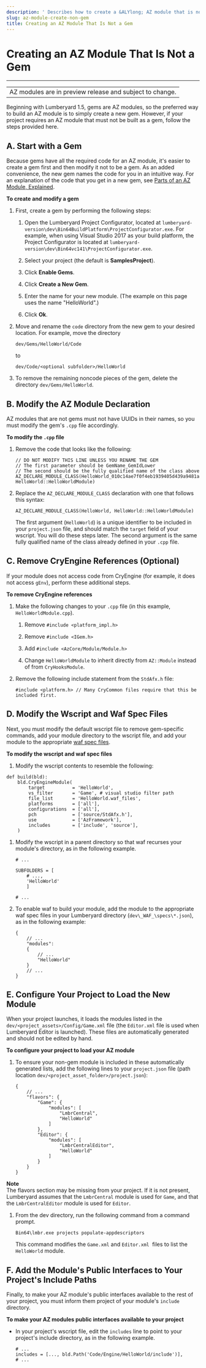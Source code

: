 ```yaml
---
description: ' Describes how to create a &ALYlong; AZ module that is not a gem. '
slug: az-module-create-non-gem
title: Creating an AZ Module That Is Not a Gem
---
```

# Creating an AZ Module That Is Not a Gem<a name="az-module-create-non-gem"></a>


****  

|  | 
| --- |
| AZ modules are in preview release and subject to change\.  | 

Beginning with Lumberyard 1\.5, gems are AZ modules, so the preferred way to build an AZ module is to simply create a new gem\. However, if your project requires an AZ module that must not be built as a gem, follow the steps provided here\.

## A\. Start with a Gem<a name="az-module-create-non-gem-start"></a>

Because gems have all the required code for an AZ module, it's easier to create a gem first and then modify it not to be a gem\. As an added convenience, the new gem names the code for you in an intuitive way\. For an explanation of the code that you get in a new gem, see [Parts of an AZ Module, Explained](/docs/userguide/modules/parts.md)\.

**To create and modify a gem**

1. First, create a gem by performing the following steps:

   1. Open the Lumberyard Project Configurator, located at `lumberyard-version\dev\Bin64BuildPlatform\ProjectConfigurator.exe`\. For example, when using Visual Studio 2017 as your build platform, the Project Configurator is located at `lumberyard-version\dev\Bin64vc141\ProjectConfigurator.exe`\.

   1. Select your project \(the default is **SamplesProject**\)\.

   1. Click **Enable Gems**\.

   1. Click **Create a New Gem**\.

   1. Enter the name for your new module\. \(The example on this page uses the name "HelloWorld"\.\)

   1. Click **Ok**\.

1. Move and rename the `code` directory from the new gem to your desired location\. For example, move the directory

   `dev/Gems/HelloWorld/Code` 

   to

   `dev/Code/<optional subfolder>/HelloWorld` 

1. To remove the remaining noncode pieces of the gem, delete the directory `dev/Gems/HelloWorld`\.

## B\. Modify the AZ Module Declaration<a name="az-module-create-non-gem-modify-declaration"></a>

AZ modules that are not gems must not have UUIDs in their names, so you must modify the gem's `.cpp` file accordingly\.

**To modify the `.cpp` file**

1. Remove the code that looks like the following:

   ```
   // DO NOT MODIFY THIS LINE UNLESS YOU RENAME THE GEM
   // The first parameter should be GemName_GemIdLower
   // The second should be the fully qualified name of the class above
   AZ_DECLARE_MODULE_CLASS(HelloWorld_010c14ae7f0f4eb1939405d439a9481a, HelloWorld::HelloWorldModule)
   ```

1. Replace the `AZ_DECLARE_MODULE_CLASS` declaration with one that follows this syntax:

   ```
   AZ_DECLARE_MODULE_CLASS(HelloWorld, HelloWorld::HelloWorldModule)
   ```

   The first argument \(`HelloWorld`\) is a unique identifier to be included in your `project.json` file, and should match the `target` field of your wscript\. You will do these steps later\. The second argument is the same fully qualified name of the class already defined in your `.cpp` file\.

## C\. Remove CryEngine References \(Optional\)<a name="az-module-create-non-gem-remove-cryengine-references"></a>

If your module does not access code from CryEngine \(for example, it does not access `gEnv`\), perform these additional steps\.

**To remove CryEngine references**

1. Make the following changes to your `.cpp` file \(in this example, `HelloWorldModule.cpp`\)\.

   1. Remove `#include <platform_impl.h>` 

   1. Remove `#include <IGem.h>` 

   1. Add `#include <AzCore/Module/Module.h>` 

   1. Change `HelloWorldModule` to inherit directly from `AZ::Module` instead of from `CryHooksModule`\. 

1. Remove the following include statement from the `StdAfx.h` file:

   `#include <platform.h> // Many CryCommon files require that this be included first.`

## D\. Modify the Wscript and Waf Spec Files<a name="az-module-create-non-gem-modify-wscript-waf"></a>

Next, you must modify the default wscript file to remove gem\-specific commands, add your module directory to the wscript file, and add your module to the appropriate [waf spec files](/docs/userguide/waf/files-spec-file.md)\.

**To modify the wscript and waf spec files**

1.  Modify the wscript contents to resemble the following:

   ```
   def build(bld):
       bld.CryEngineModule(
           target          = 'HelloWorld',
           vs_filter       = 'Game', # visual studio filter path
           file_list       = 'HelloWorld.waf_files',
           platforms       = ['all'],
           configurations  = ['all'],
           pch             = ['source/StdAfx.h'], 
           use             = ['AzFramework'],
           includes        = ['include', 'source'],
       )
   ```

1. Modify the wscript in a parent directory so that waf recurses your module's directory, as in the following example\.

   ```
   # ...
    
   SUBFOLDERS = [
       # ...,
       'HelloWorld'
       ]
    
   # ...
   ```

1. To enable waf to build your module, add the module to the appropriate waf spec files in your Lumberyard directory \(`dev\_WAF_\specs\*.json`\), as in the following example:

   ```
   {
       // ...
       "modules":
       {
           // ...
           "HelloWorld"
       }
       // ...
   }
   ```

## E\. Configure Your Project to Load the New Module<a name="az-module-create-non-gem-load"></a>

When your project launches, it loads the modules listed in the `dev/<project_assets>/Config/Game.xml` file \(the `Editor.xml` file is used when Lumberyard Editor is launched\)\. These files are automatically generated and should not be edited by hand\.

**To configure your project to load your AZ module**

1. To ensure your non\-gem module is included in these automatically generated lists, add the following lines to your `project.json` file \(path location `dev/<project_asset_folder>/project.json`\):

   ```
   {
       // ...
       "flavors": {
           "Game": {
               "modules": [
                   "LmbrCentral",
                   "HelloWorld"
               ]
           },
           "Editor": {
               "modules": [
                   "LmbrCentralEditor",
                   "HelloWorld"
               ]
           }
       }
   }
   ```
**Note**  
The flavors section may be missing from your project\. If it is not present, Lumberyard assumes that the `LmbrCentral` module is used for `Game`, and that the `LmbrCentralEditor` module is used for `Editor`\.

1. From the dev directory, run the following command from a command prompt\.

   ```
   Bin64\lmbr.exe projects populate-appdescriptors 
   ```

   This command modifies the `Game.xml` and `Editor.xml`  files to list the `HelloWorld` module\.

## F\. Add the Module's Public Interfaces to Your Project's Include Paths<a name="az-module-create-non-gem-add-interfaces"></a>

Finally, to make your AZ module's public interfaces available to the rest of your project, you must inform them project of your module's `include` directory\.

**To make your AZ modules public interfaces available to your project**
+ In your project's wscript file, edit the `includes` line to point to your project's include directory, as in the following example\.

  ```
  # ...
  includes = [..., bld.Path('Code/Engine/HelloWorld/include')],
  # ...
  ```